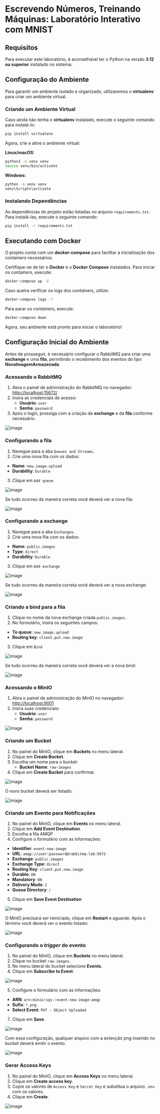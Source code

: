 # Escrevendo Números, Treinando Máquinas: Laboratório Interativo com MNIST

## Requisitos
Para executar este laboratório, é aconselhável ter o Python na versão **3.12 ou superior** instalado no sistema.

## Configuração do Ambiente
Para garantir um ambiente isolado e organizado, utilizaremos o **virtualenv** para criar um ambiente virtual.

### Criando um Ambiente Virtual
Caso ainda não tenha o **virtualenv** instalado, execute o seguinte comando para instalá-lo:

```sh
pip install virtualenv
```

Agora, crie e ative o ambiente virtual:

**Linux/macOS:**
```sh
python3 -m venv venv
source venv/bin/activate
```

**Windows:**
```sh
python -m venv venv
venv\Scripts\activate
```

### Instalando Dependências
As dependências do projeto estão listadas no arquivo `requirements.txt`. Para instalá-las, execute o seguinte comando:

```sh
pip install -r requirements.txt
```

## Executando com Docker
O projeto conta com um **docker-compose** para facilitar a inicialização dos containers necessários.

Certifique-se de ter o **Docker** e o **Docker Compose** instalados. Para iniciar os containers, execute:

```sh
docker-compose up -d
```

Caso queira verificar os logs dos containers, utilize:

```sh
docker-compose logs -f
```

Para parar os containers, execute:

```sh
docker-compose down
```

Agora, seu ambiente está pronto para iniciar o laboratório!

## Configuração Inicial do Ambiente

Antes de prosseguir, é necessário configurar o RabbitMQ para criar uma **exchange** e uma **fila**, permitindo o recebimento dos eventos do tipo **NovaImagemArmazenada**.

### Acessando o RabbitMQ
1. Abra o painel de administração do RabbitMQ no navegador:
   [http://localhost:15672/](http://localhost:15672/)
2. Insira as credenciais de acesso:
   - **Usuário**: `user`
   - **Senha**: `password`
3. Após o login, prossiga com a criação da **exchange** e da **fila** conforme necessário.

![image](https://github.com/user-attachments/assets/a3679f95-30dc-4995-adf2-a8680218e2bb)

### Configurando a fila

1. Navegue para a aba `Queues and Streams`.
2. Crie uma nova fila com os dados:
  - **Name**: `new.image.upload`
  - **Durability**: `Durable`
3. Clique em `Add queue`

![image](https://github.com/user-attachments/assets/0c1f7ac1-76de-4661-a40b-ffebb0572a20)

Se tudo ocorreu da maneira correta você deverá ver a nova fila:

![image](https://github.com/user-attachments/assets/325fdd04-19ce-4878-9c4e-d5b76b228577)


### Configurando a exchange

1. Navegue para a aba `Exchanges`.
2. Crie uma nova fila com os dados:
  - **Name**: `public.images`
  - **Type**: `direct`
  - **Durability**: `Durable`
3. Clique em `Add exchange`

![image](https://github.com/user-attachments/assets/6ec9b966-ba68-4ba1-8ead-cdb9fc790b80)

Se tudo ocorreu da maneira correta você deverá ver a nova exchange:

![image](https://github.com/user-attachments/assets/fb8b2e8e-72ea-4bbc-acb8-73a56c2edcf9)

### Criando a bind para a fila

1. Clique no nome da nova exchange criada `public.images`.
2. No formulário, insira os seguintes campos:
  - **To queue**: `new.image.upload`
  - **Routing key**: `client.put.new.image`
3. Clique em `Bind`

![image](https://github.com/user-attachments/assets/a6dd7902-751b-422b-a658-04af183867de)

Se tudo ocorreu da maneira correta você deverá ver a nova bind:

![image](https://github.com/user-attachments/assets/f5086fd6-c379-47c5-8647-c25b74c111c0)


### Acessando o MinIO

1. Abra o painel de administração do MinIO no navegador:  
   [http://localhost:9001](http://localhost:9001)  
2. Insira suas credenciais:
   - **Usuário**: `user`
   - **Senha**: `password`


![image](https://github.com/user-attachments/assets/cd567a31-d2de-4ee3-b3c1-0b6841f8e855)

### Criando um Bucket

1. No painel do MinIO, clique em **Buckets** no menu lateral.
2. Clique em **Create Bucket**.  
3. Escolha um nome para o bucket:  
   - **Bucket Name**: `raw-images`
4. Clique em **Create Bucket** para confirmar.

![image](https://github.com/user-attachments/assets/6b39eade-36c8-418c-aa5b-19996979918b)

O novo bucket deverá ser listado:

![image](https://github.com/user-attachments/assets/d2d5cab5-11c6-496d-8632-bd5adb0ac331)

### Criando um Evento para Notificações

1. No painel do MinIO, clique em **Events** no menu lateral.
2. Clique em **Add Event Destination**.  
3. Escolha a fila AMQP
4. Configure o formulário com as informações:
  - **Identifier**: `event-new-image`
  - **URL**: `amqp://user:password@rabbitmq-lab:5672`
  - **Exchange**: `public.images`
  - **Exchange Type**: `direct`
  - **Routing Key**: `client.put.new.image`
  - **Durable**: `ON`
  - **Mandatory**: `ON`
  - **Delivery Mode**: `2`
  - **Queue Directory**: `/`
5. Clique em **Save Event Destination**

![image](https://github.com/user-attachments/assets/a6669dc4-c26f-4497-adff-0b0c2ddb3d9f)

O MinIO precisará ser reiniciado, clique em **Restart** e aguarde. Após o término você deverá ver o evento listado:

![image](https://github.com/user-attachments/assets/e1697f8c-701f-43ad-bfa1-e39e262b67d1)

### Configurando o _trigger_ do evento

1. No painel do MinIO, clique em **Buckets** no menu lateral.
2. Clique no bucket `raw-images`.  
3. No menu lateral do bucket selecione **Events**.
4. Clique em **Subscribe to Event**.

![image](https://github.com/user-attachments/assets/f08a887b-e4e9-4d30-b1be-4749eef1b433)

5. Configure o formulário com as informações:
  - **ARN**: `arn:minio:sqs::event-new-image:amqp`
  - **Sufix**: `*.png`
  - **Select Event**: `PUT - Object Uploaded`
7. Clique em **Save**.

![image](https://github.com/user-attachments/assets/2a5770d1-4e92-496f-9ab6-94de121ec985)

Com essa configuração, qualquer arquivo com a extenção png inserido no bucket deverá emitir o evento.

![image](https://github.com/user-attachments/assets/cd88af96-3359-4589-89d5-bf37db777ec9)

### Gerar Access Keys

1. No painel do MinIO, clique em **Access Keys** no menu lateral.
2. Clique em **Create access key**.  
3. Copie os valores de `Access Key` e `Secret Key` e substitua o arquivo `.env` com os valores.  
4. Clique em **Create**.

![image](https://github.com/user-attachments/assets/94158fe5-523d-429f-94b0-093db93b0564)
